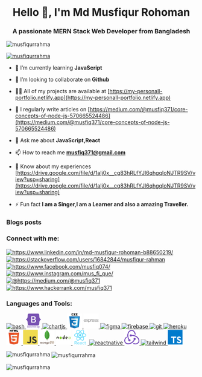 <h1 align="center">Hello 👋, I'm Md Musfiqur Rohoman</h1>
<h3 align="center">A passionate MERN Stack Web Developer from Bangladesh</h3>

<p align="left"> <img src="https://komarev.com/ghpvc/?username=musfiqurrahma&label=Profile%20views&color=0e75b6&style=flat" alt="musfiqurrahma" /> </p>

<p align="left"> <a href="https://github.com/ryo-ma/github-profile-trophy"><img src="https://github-profile-trophy.vercel.app/?username=musfiqurrahma" alt="musfiqurrahma" /></a> </p>

- 🌱 I’m currently learning **JavaScript**

- 👯 I’m looking to collaborate on **Github**

- 👨‍💻 All of my projects are available at [https://my-personall-portfolio.netlify.app](https://my-personall-portfolio.netlify.app)

- 📝 I regularly write articles on [https://medium.com/@musfiq371/core-concepts-of-node-js-570665524486](https://medium.com/@musfiq371/core-concepts-of-node-js-570665524486)

- 💬 Ask me about **JavaScript,React**

- 📫 How to reach me **musfiq371@gmail.com**

- 📄 Know about my experiences [https://drive.google.com/file/d/1aIj0x__cg83hRLfYJI6qhgqIoNJTR9SV/view?usp=sharing](https://drive.google.com/file/d/1aIj0x__cg83hRLfYJI6qhgqIoNJTR9SV/view?usp=sharing)

- ⚡ Fun fact **I am a Singer,I am a Learner and also a amazing Traveller.**

### Blogs posts
<!-- BLOG-POST-LIST:START -->
<!-- BLOG-POST-LIST:END -->

<h3 align="left">Connect with me:</h3>
<p align="left">
<a href="https://linkedin.com/in/https://www.linkedin.com/in/md-musfiqur-rohoman-b88650219/" target="blank"><img align="center" src="https://raw.githubusercontent.com/rahuldkjain/github-profile-readme-generator/master/src/images/icons/Social/linked-in-alt.svg" alt="https://www.linkedin.com/in/md-musfiqur-rohoman-b88650219/" height="30" width="40" /></a>
<a href="https://stackoverflow.com/users/https://stackoverflow.com/users/16842844/musfiqur-rahman" target="blank"><img align="center" src="https://raw.githubusercontent.com/rahuldkjain/github-profile-readme-generator/master/src/images/icons/Social/stack-overflow.svg" alt="https://stackoverflow.com/users/16842844/musfiqur-rahman" height="30" width="40" /></a>
<a href="https://fb.com/https://www.facebook.com/musfiq074/" target="blank"><img align="center" src="https://raw.githubusercontent.com/rahuldkjain/github-profile-readme-generator/master/src/images/icons/Social/facebook.svg" alt="https://www.facebook.com/musfiq074/" height="30" width="40" /></a>
<a href="https://instagram.com/https://www.instagram.com/mus_fi_que/" target="blank"><img align="center" src="https://raw.githubusercontent.com/rahuldkjain/github-profile-readme-generator/master/src/images/icons/Social/instagram.svg" alt="https://www.instagram.com/mus_fi_que/" height="30" width="40" /></a>
<a href="https://medium.com/@https://medium.com/@musfiq371" target="blank"><img align="center" src="https://raw.githubusercontent.com/rahuldkjain/github-profile-readme-generator/master/src/images/icons/Social/medium.svg" alt="@https://medium.com/@musfiq371" height="30" width="40" /></a>
<a href="https://www.hackerrank.com/https://www.hackerrank.com/musfiq371" target="blank"><img align="center" src="https://raw.githubusercontent.com/rahuldkjain/github-profile-readme-generator/master/src/images/icons/Social/hackerrank.svg" alt="https://www.hackerrank.com/musfiq371" height="30" width="40" /></a>
</p>

<h3 align="left">Languages and Tools:</h3>
<p align="left"> <a href="https://www.gnu.org/software/bash/" target="_blank" rel="noreferrer"> <img src="https://www.vectorlogo.zone/logos/gnu_bash/gnu_bash-icon.svg" alt="bash" width="40" height="40"/> </a> <a href="https://getbootstrap.com" target="_blank" rel="noreferrer"> <img src="https://raw.githubusercontent.com/devicons/devicon/master/icons/bootstrap/bootstrap-plain-wordmark.svg" alt="bootstrap" width="40" height="40"/> </a> <a href="https://www.chartjs.org" target="_blank" rel="noreferrer"> <img src="https://www.chartjs.org/media/logo-title.svg" alt="chartjs" width="40" height="40"/> </a> <a href="https://www.w3schools.com/css/" target="_blank" rel="noreferrer"> <img src="https://raw.githubusercontent.com/devicons/devicon/master/icons/css3/css3-original-wordmark.svg" alt="css3" width="40" height="40"/> </a> <a href="https://expressjs.com" target="_blank" rel="noreferrer"> <img src="https://raw.githubusercontent.com/devicons/devicon/master/icons/express/express-original-wordmark.svg" alt="express" width="40" height="40"/> </a> <a href="https://www.figma.com/" target="_blank" rel="noreferrer"> <img src="https://www.vectorlogo.zone/logos/figma/figma-icon.svg" alt="figma" width="40" height="40"/> </a> <a href="https://firebase.google.com/" target="_blank" rel="noreferrer"> <img src="https://www.vectorlogo.zone/logos/firebase/firebase-icon.svg" alt="firebase" width="40" height="40"/> </a> <a href="https://git-scm.com/" target="_blank" rel="noreferrer"> <img src="https://www.vectorlogo.zone/logos/git-scm/git-scm-icon.svg" alt="git" width="40" height="40"/> </a> <a href="https://heroku.com" target="_blank" rel="noreferrer"> <img src="https://www.vectorlogo.zone/logos/heroku/heroku-icon.svg" alt="heroku" width="40" height="40"/> </a> <a href="https://www.w3.org/html/" target="_blank" rel="noreferrer"> <img src="https://raw.githubusercontent.com/devicons/devicon/master/icons/html5/html5-original-wordmark.svg" alt="html5" width="40" height="40"/> </a> <a href="https://developer.mozilla.org/en-US/docs/Web/JavaScript" target="_blank" rel="noreferrer"> <img src="https://raw.githubusercontent.com/devicons/devicon/master/icons/javascript/javascript-original.svg" alt="javascript" width="40" height="40"/> </a> <a href="https://www.mongodb.com/" target="_blank" rel="noreferrer"> <img src="https://raw.githubusercontent.com/devicons/devicon/master/icons/mongodb/mongodb-original-wordmark.svg" alt="mongodb" width="40" height="40"/> </a> <a href="https://nodejs.org" target="_blank" rel="noreferrer"> <img src="https://raw.githubusercontent.com/devicons/devicon/master/icons/nodejs/nodejs-original-wordmark.svg" alt="nodejs" width="40" height="40"/> </a> <a href="https://reactjs.org/" target="_blank" rel="noreferrer"> <img src="https://raw.githubusercontent.com/devicons/devicon/master/icons/react/react-original-wordmark.svg" alt="react" width="40" height="40"/> </a> <a href="https://reactnative.dev/" target="_blank" rel="noreferrer"> <img src="https://reactnative.dev/img/header_logo.svg" alt="reactnative" width="40" height="40"/> </a> <a href="https://redux.js.org" target="_blank" rel="noreferrer"> <img src="https://raw.githubusercontent.com/devicons/devicon/master/icons/redux/redux-original.svg" alt="redux" width="40" height="40"/> </a> <a href="https://tailwindcss.com/" target="_blank" rel="noreferrer"> <img src="https://www.vectorlogo.zone/logos/tailwindcss/tailwindcss-icon.svg" alt="tailwind" width="40" height="40"/> </a> <a href="https://www.typescriptlang.org/" target="_blank" rel="noreferrer"> <img src="https://raw.githubusercontent.com/devicons/devicon/master/icons/typescript/typescript-original.svg" alt="typescript" width="40" height="40"/> </a> </p>

<p><img align="left" src="https://github-readme-stats.vercel.app/api/top-langs?username=musfiqurrahma&show_icons=true&locale=en&layout=compact" alt="musfiqurrahma" /></p>

<p>&nbsp;<img align="center" src="https://github-readme-stats.vercel.app/api?username=musfiqurrahma&show_icons=true&locale=en" alt="musfiqurrahma" /></p>

<p><img align="center" src="https://github-readme-streak-stats.herokuapp.com/?user=musfiqurrahma&" alt="musfiqurrahma" /></p>

